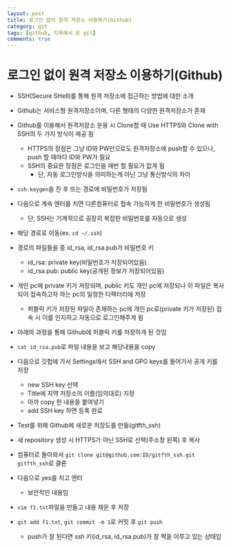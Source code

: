 ```yaml
---
layout: post
title: 로그인 없이 원격 저장소 이용하기(Github)
category: git
tags: [github, 지옥에서 온 git]
comments: true
---
```


# 로그인 없이 원격 저장소 이용하기(Github)
- SSH(Secure SHell)를 통해 원격 저장소에 접근하는 방법에 대한 소개
- Github는 서비스형 원격저장소이며, 다른 형태의 다양한 원격저장소가 존재
- Github를 이용해서 원격저장소 운용 시 Clone할 때 Use HTTPS와 Clone with SSH의 두 가지 방식이 제공 됨
  - HTTPS의 장점은 그냥 ID와 PW만으로도 원격저장소에 push할 수 있으나, push 할 때마다 ID와 PW가 필요
  - SSH의 중요한 장점은 로그인을 매번 할 필요가 없게 됨
    - 단, 자동 로그인방식을 의미하는게 아닌 그냥 통신방식의 차이

- `ssh-keygen`을 친 후 뜨는 경로에 비밀번호가 저장됨
- 다음으로 계속 엔터를 치면 다른컴퓨터로 접속 가능하게 한 비밀번호가 생성됨
  - 단, SSH는 기계적으로 굉장히 복잡한 비밀번호를 자동으로 생성
- 해당 경로로 이동(ex. `cd ~/.ssh`)
- 경로의 파일들을 중 id_rsa, id_rsa.pub가 비밀번호 키
  - id_rsa: private key(비밀번호가 저장되어있음)
  - id_rsa.pub: public key(공개된 정보가 저장되어있음)
- 개인 pc에 private 키가 저장되며, public 키도 개인 pc에 저장되나 이 파일은 복사되어 접속하고자 하는 pc의 일정한 디렉터리에 저장
  - 퍼블릭 키가 저장된 파일이 존재하는 pc에 개인 pc로(private 키가 저장된) 접속 시 이를 인지하고 자동으로 로그인해주게 됨

- 아래의 과정을 통해 Github에 퍼블릭 키를 저장하게 된 것임
- `cat id_rsa.pub`로 파일 내용을 보고 해당내용을 copy
- 다음으로 깃헙에 가서 Settings에서 SSH and GPG keys를 들어가서 공개 키를 저장
  - new SSH key 선택
  - Title에 지역 저장소의 이름(임의대로) 지정
  - 아까 copy 한 내용을 붙여넣기
  - add SSH key 하면 등록 완료

- Test를 위해 Github에 새로운 저장도를 만듦(gitfth_ssh)
- 새 repository 생성 시 HTTPS가 아닌 SSH로 선택(주소창 왼쪽) 후 복사
- 컴퓨터로 돌아와서 `git clone git@github.com:ID/gitfth_ssh.git gitfth_ssh`로 클론
- 다음으로 yes를 치고 엔터
  - 보안적인 내용임
- `vim f1.txt`파일을 만들고 내용 채운 후 저장
- `git add f1.txt`, `git commit -m 1`로 커밋 후 `git push`
  - push가 잘 된다면 ssh 키(id_rsa, id_rsa.pub)가 잘 짝을 이루고 있는 상태임
